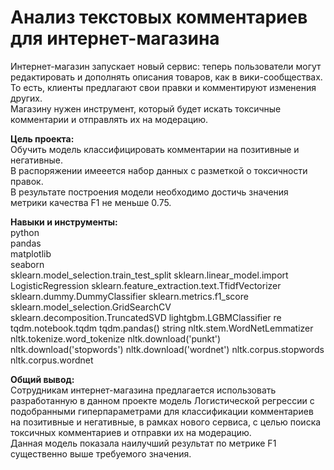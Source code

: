 # Анализ текстовых комментариев  для интернет-магазина

Интернет-магазин запускает новый сервис: теперь пользователи могут редактировать и дополнять описания товаров, как в вики-сообществах.   
То есть, клиенты предлагают свои правки и комментируют изменения других.   
Магазину нужен инструмент, который будет искать токсичные комментарии и отправлять их на модерацию.

**Цель проекта:**  
Обучить модель классифицировать комментарии на позитивные и негативные.  
В распоряжении имееется набор данных с разметкой о токсичности правок.  
В результате построения модели необходимо достичь значения метрики качества F1 не меньше 0.75.

**Навыки и инструменты:**  
python  
pandas  
matplotlib  
seaborn  
sklearn.model_selection.train_test_split
sklearn.linear_model.import LogisticRegression
sklearn.feature_extraction.text.TfidfVectorizer
sklearn.dummy.DummyClassifier
sklearn.metrics.f1_score
sklearn.model_selection.GridSearchCV
sklearn.decomposition.TruncatedSVD
lightgbm.LGBMClassifier
re
tqdm.notebook.tqdm
tqdm.pandas()
string
nltk.stem.WordNetLemmatizer
nltk.tokenize.word_tokenize
nltk.download('punkt')
nltk.download('stopwords')
nltk.download('wordnet')
nltk.corpus.stopwords
nltk.corpus.wordnet


**Общий вывод:**  
Сотрудникам интернет-магазина предлагается использовать разработанную в данном проекте модель Логистической регрессии с подобранными гиперпараметрами для классификации комментариев на позитивные и негативные, в рамках нового сервиса, с целью поиска токсичных комментариев и отправки их на модерацию.  
Данная модель показала наилучший результат по метрике F1 существенно выше требуемого значения.
